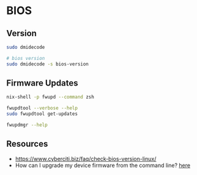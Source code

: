 # BIOS

## Version

```sh
sudo dmidecode 

# bios version
sudo dmidecode -s bios-version
```

## Firmware Updates

```sh
nix-shell -p fwupd --command zsh

fwupdtool --verbose --help
sudo fwupdtool get-updates 

fwupdmgr --help
```

## Resources

* https://www.cyberciti.biz/faq/check-bios-version-linux/
* How can I upgrade my device firmware from the command line? [here](https://askubuntu.com/questions/1394105/how-can-i-upgrade-my-device-firmware-from-the-command-line)